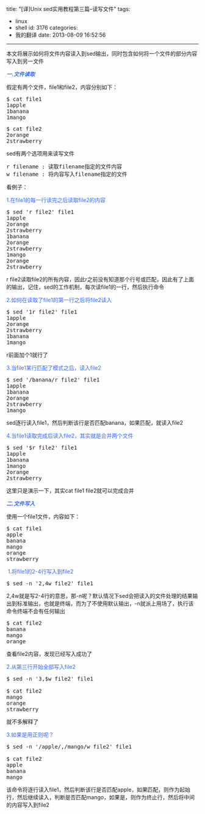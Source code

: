 title: "[译]Unix sed实用教程第三篇–读写文件"
tags:
  - linux
  - shell
id: 3176
categories:
  - 我的翻译
date: 2013-08-09 16:52:56
---

本文将展示如何将文件内容读入到sed输出，同时包含如何将一个文件的部分内容写入到另一文件

_**<span style="color: #3366ff;">一.文件读取</span>**_

假定有两个文件，file1和file2，内容分别如下：
<pre class="lang:default decode:true">$ cat file1 
1apple 
1banana 
1mango</pre>
<pre class="lang:default decode:true">$ cat file2 
2orange 
2strawberry</pre>
sed有两个选项用来读写文件
<pre class="lang:default decode:true">r filename : 读取filename指定的文件内容
w filename : 将内容写入filename指定的文件</pre>
看例子：

<span style="color: #3366ff;">1.在file1的每一行读完之后读取file2的内容</span>
<pre class="lang:default decode:true">$ sed 'r file2' file1
1apple
2orange
2strawberry
1banana
2orange
2strawberry
1mango
2orange
2strawberry</pre>
r file2读取file2的所有内容，因此r之前没有知道那个行号或匹配，因此有了上面的输出，记住，sed的工作机制，每次读file1的一行，然后执行命令

<span style="color: #3366ff;">2.如何在读取了file1的第一行之后将file2读入</span>
<pre class="lang:default decode:true">$ sed '1r file2' file1
1apple
2orange
2strawberry
1banana
1mango</pre>
r前面加个1就行了

<span style="color: #3366ff;">3.当file1某行匹配了模式之后，读入file2</span>
<pre class="lang:default decode:true">$ sed '/banana/r file2' file1
1apple
1banana
2orange
2strawberry
1mango</pre>
sed逐行读入file1，然后判断该行是否匹配banana，如果匹配，就读入file2

<span style="color: #3366ff;">4.当file1读取完成后读入file2，其实就是合并两个文件</span>
<pre class="lang:default decode:true">$ sed '$r file2' file1
1apple
1banana
1mango
2orange
2strawberry</pre>
这里只是演示一下，其实cat file1 file2就可以完成合并

<span style="color: #3366ff;">_**二.文件写入**_</span>

使用一个file1文件，内容如下：
<pre class="lang:default decode:true">$ cat file1
apple
banana
mango
orange
strawberry</pre>
<span style="color: #3366ff;"> 1.将file1的2-4行写入到file2</span>
<pre class="lang:default decode:true">$ sed -n '2,4w file2' file1</pre>
2,4w就是写2-4行的意思，那-n呢？默认情况下sed会把读入的文件处理的结果输出到标准输出，也就是终端，而为了不使用默认输出，-n就派上用场了，执行该命令终端不会有任何输出
<pre class="lang:default decode:true">$ cat file2
banana
mango
orange</pre>
查看file2内容，发现已经写入成功了

<span style="color: #3366ff;">2.从第三行开始全部写入file2</span>
<pre class="lang:default decode:true">$ sed -n '3,$w file2' file1

$ cat file2
mango
orange
strawberry</pre>
就不多解释了

<span style="color: #3366ff;">3.如果是用正则呢？</span>
<pre class="lang:default decode:true">$ sed -n '/apple/,/mango/w file2' file1

$ cat file2
apple
banana
mango</pre>
该命令将逐行读入file1，然后判断该行是否匹配apple，如果匹配，则作为起始行，然后继续读入，判断是否匹配mango，如果是，则作为终止行，然后将中间的内容写入到file2

&nbsp;